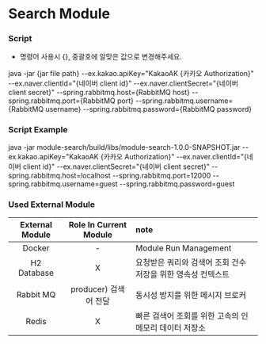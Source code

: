 # Search Module

### Script

- 명령어 사용시 {}, 중괄호에 알맞은 값으로 변경해주세요.

java -jar {jar file path} --ex.kakao.apiKey="KakaoAK {카카오 Authorization}" --ex.naver.clientId="{네이버 client id}" --ex.naver.clientSecret="{네이버 client secret}" --spring.rabbitmq.host={RabbitMQ host} --spring.rabbitmq.port={RabbitMQ port} --spring.rabbitmq.username={RabbitMQ username} --spring.rabbitmq.password={RabbitMQ password}

### Script Example

java -jar module-search/build/libs/module-search-1.0.0-SNAPSHOT.jar --ex.kakao.apiKey="KakaoAK {카카오 Authorization}" --ex.naver.clientId="{네이버 client id}" --ex.naver.clientSecret="{네이버 client secret}" --spring.rabbitmq.host=localhost --spring.rabbitmq.port=12000 --spring.rabbitmq.username=guest --spring.rabbitmq.password=guest

### Used External Module

| External Module | Role In Current Module | note                               |
|:---------------:|:----------------------:|:-----------------------------------|
|     Docker      |           -            | Module Run Management              |
|   H2 Database   |           X            | 요청받은 쿼리와 검색어 조회 건수 저장을 위한 영속성 컨텍스트 |
|    Rabbit MQ    |    producer) 검색어 전달    | 동시성 방지를 위한 메시지 브로커                 |
|      Redis      |           X            | 빠른 검색어 조회를 위한 고속의 인 메모리 데이터 저장소    |